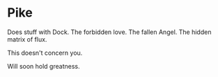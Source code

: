 Pike
====

Does stuff with Dock. The forbidden love. The fallen Angel. The hidden matrix of flux.

This doesn't concern you.

Will soon hold greatness.
